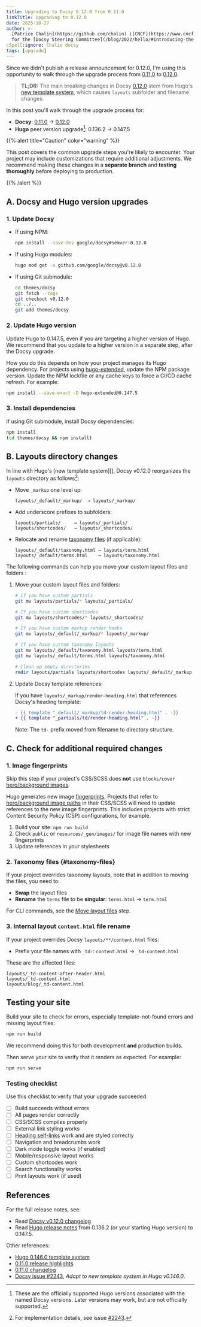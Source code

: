 ```yaml
---
title: Upgrading to Docsy 0.12.0 from 0.11.0
linkTitle: Upgrading to 0.12.0
date: 2025-10-27
author: >-
  [Patrice Chalin](https://github.com/chalin) ([CNCF](https://www.cncf.io/)),
  for the [Docsy Steering Committee](/blog/2022/hello/#introducing-the-psc)
cSpell:ignore: Chalin docsy
tags: [upgrade]
---
```


Since we didn't publish a release announcement for 0.12.0, I'm using this
opportunity to walk through the upgrade process from [0.11.0] to [0.12.0].

> **TL;DR:** The main breaking changes in Docsy [0.12.0] stem from Hugo's [new
> template system][NTS], which causes `layouts` subfolder and filename changes.

In this post you'll walk through the upgrade process for:

- **Docsy**: [0.11.0] → [0.12.0]
- **Hugo** peer version upgrade[^1]: 0.136.2 → 0.147.5

[0.11.0]: /project/changelog/#0110
[0.12.0]: /project/changelog/#0120

[^1]:
    These are the officially supported Hugo versions associated with the named
    Docsy versions. Later versions may work, but are not officially supported.

{{% alert title="Caution" color="warning" %}}

This post covers the common upgrade steps you're likely to encounter. Your
project may include customizations that require additional adjustments. We
recommend making these changes in a **separate branch** and **testing
thoroughly** before deploying to production.

{{% /alert %}}

## A. Docsy and Hugo version upgrades

### 1. Update Docsy

- If using NPM:

  ```bash
  npm install --save-dev google/docsy#semver:0.12.0
  ```

- If using Hugo modules:

  ```bash
  hugo mod get -u github.com/google/docsy@v0.12.0
  ```

- If using Git submodule:

  ```bash
  cd themes/docsy
  git fetch --tags
  git checkout v0.12.0
  cd ../..
  git add themes/docsy
  ```

### 2. Update Hugo version

Update Hugo to 0.147.5, even if you are targeting a higher version of Hugo. We
recommend that you update to a higher version in a separate step, after the
Docsy upgrade.

How you do this depends on how your project manages its Hugo dependency. For
projects using [hugo-extended], update the NPM package version. Update the NPM
lockfile or any cache keys to force a CI/CD cache refresh. For example:

```bash
npm install --save-exact -D hugo-extended@0.147.5
```

[hugo-extended]: https://www.npmjs.com/package/hugo-extended

### 3. Install dependencies

If using Git submodule, install Docsy dependencies:

```bash
npm install
(cd themes/docsy && npm install)
```

## B. Layouts directory changes

In line with Hugo's [new template system][], Docsy v0.12.0 reorganizes the
`layouts` directory as follows[^2]:

- Move `_markup` one level up:

  ```
  layouts/_default/_markup/  → layouts/_markup/
  ```

- Add underscore prefixes to subfolders:

  ```
  layouts/partials/     → layouts/_partials/
  layouts/shortcodes/   → layouts/_shortcodes/
  ```

- Relocate and rename [taxonomy files](#taxonomy-files) (if applicable):

  ```
  layouts/_default/taxonomy.html → layouts/term.html
  layouts/_default/terms.html    → layouts/taxonomy.html
  ```

[^2]: For implementation details, see issue [#2243].

The following commands can help you move your custom layout files and folders
<a name="move-layout-files"></a>:

1. Move your custom layout files and folders:

   ```bash
   # If you have custom partials
   git mv layouts/partials/* layouts/_partials/

   # If you have custom shortcodes
   git mv layouts/shortcodes/* layouts/_shortcodes/

   # If you have custom markup render hooks
   git mv layouts/_default/_markup/* layouts/_markup/

   # If you have custom taxonomy layouts
   git mv layouts/_default/taxonomy.html layouts/term.html
   git mv layouts/_default/terms.html layouts/taxonomy.html

   # Clean up empty directories
   rmdir layouts/partials layouts/shortcodes layouts/_default/_markup layouts/_default
   ```

2. Update Docsy template references:

   If you have `layouts/_markup/render-heading.html` that references Docsy's
   heading template:

   ```diff
   - {{ template "_default/_markup/td-render-heading.html" . -}}
   + {{ template "_partials/td/render-heading.html" . -}}
   ```

   Note: The `td-` prefix moved from filename to directory structure.

## C. Check for additional required changes

### 1. Image fingerprints

Skip this step if your project's CSS/SCSS does **not** use `blocks/cover`
[hero/background images][images].

Hugo generates new image [fingerprints]. Projects that refer to [hero/background
image paths][images] in their CSS/SCSS will need to update references to the new
image fingerprints. This includes projects with strict Content Security Policy
(CSP) configurations, for example.

1. Build your site: `npm run build`
2. Check `public` or `resources/_gen/images/` for image file names with new
   fingerprints
3. Update references in your stylesheets

[fingerprints]: https://gohugo.io/functions/resources/fingerprint/
[images]: /docs/adding-content/iconsimages/#landing-pages

### 2. Taxonomy files {#taxonomy-files}

If your project overrides taxonomy layouts, note that in addition to moving the
files, you need to:

- **Swap** the layout files
- **Rename** the `terms` file to be **singular**: `terms.html` → `term.html`

For CLI commands, see the [Move layout files](#move-layout-files) step.

### 3. Internal layout `content.html` file rename

If your project overrides Docsy `layouts/**/content.html` files:

- Prefix your file names with `_td-`: `content.html` → `_td-content.html`

These are the affected files:

```
layouts/_td-content-after-header.html
layouts/_td-content.html
layouts/blog/_td-content.html
```

## Testing your site

Build your site to check for errors, especially template-not-found errors and
missing layout files:

```bash
npm run build
```

We recommend doing this for both development **and** production builds.

Then serve your site to verify that it renders as expected. For example:

```bash
npm run serve
```

### Testing checklist

Use this checklist to verify that your upgrade succeeded:

- [ ] Build succeeds without errors
- [ ] All pages render correctly
- [ ] CSS/SCSS compiles properly
- [ ] External link styling works
- [ ] [Heading self-links] work and are styled correctly
- [ ] Navigation and breadcrumbs work
- [ ] Dark mode toggle works (if enabled)
- [ ] Mobile/responsive layout works
- [ ] Custom shortcodes work
- [ ] Search functionality works
- [ ] Print layouts work (if used)

[Heading self-links]: /docs/adding-content/navigation/#heading-self-links

## References

For the full release notes, see:

- Read [Docsy v0.12.0 changelog](/project/changelog/#0120)
- Read [Hugo release notes](https://github.com/gohugoio/hugo/releases) from
  0.136.2 (or your starting Hugo version) to 0.147.5.

Other references:

- [Hugo 0.146.0 template system][NTS]
- [0.11.0 release highlights](../2024/year-in-review/#release-highlights)
- [0.11.0 changelog](/project/changelog/#0110)
- [Docsy issue #2243][#2243], _Adapt to new template system in Hugo v0.146.0_.

[#2243]: https://github.com/google/docsy/issues/2243
[NTS]: https://gohugo.io/templates/new-templatesystem-overview/
